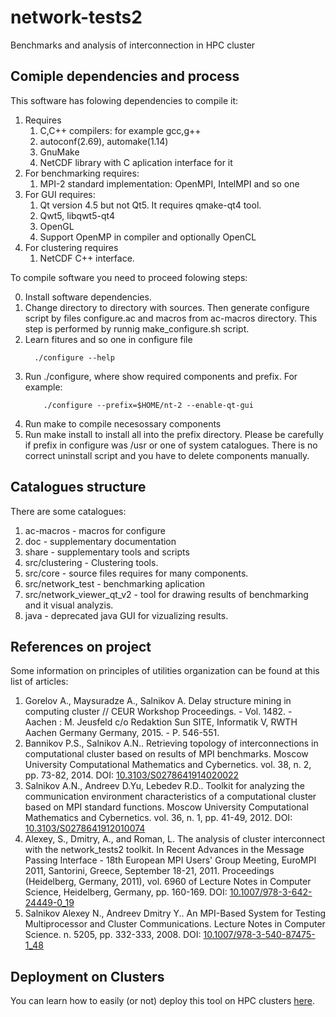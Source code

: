 network-tests2
==============

Benchmarks and analysis of interconnection in HPC cluster

Comiple dependencies and process
--------------------

This software has folowing dependencies to compile it:

1. Requires
    1. C,C++ compilers: for example gcc,g++
    2. autoconf(2.69), automake(1.14)
    3. GnuMake
    4. NetCDF library with C aplication interface for it
2. For benchmarking requires:
    1. MPI-2 standard implementation: OpenMPI, IntelMPI and so one
3. For GUI requires:
    1. Qt version 4.5 but not Qt5. It requires qmake-qt4 tool.
    2. Qwt5, libqwt5-qt4
    3. OpenGL
    4. Support OpenMP in compiler and optionally OpenCL
4. For clustering requires
    1. NetCDF C++ interface.

To compile software you need to proceed folowing steps:

0. Install software dependencies.
1. Change directory to directory with sources.
   Then generate configure script by files configure.ac and macros from
   ac-macros directory. This step is performed by runnig make_configure.sh
   script.
2. Learn fitures and so one in configure file
     ```
       ./configure --help
     ```
3. Run ./configure, where show required components and prefix. For example:
    ```
        ./configure --prefix=$HOME/nt-2 --enable-qt-gui
    ```
4. Run make to compile necesossary components
5. Run make install to install all into the prefix directory. Please be
   carefully if prefix in configure was /usr or one of system catalogues. There
   is no correct uninstall script and you have to delete components manually.


Catalogues structure
--------------------

There are some catalogues:
1. ac-macros - macros for configure
2. doc - supplementary documentation
3. share - supplementary tools and scripts
4. src/clustering - Clustering tools.
5. src/core - source files requires for many components.
6. src/network_test - benchmarking aplication
7. src/network_viewer_qt_v2 - tool for drawing results of benchmarking
   and it visual analyzis.
8. java - deprecated java GUI for vizualizing results.


References on project
------------------------

Some information on principles of utilities organization can be 
found at this list of articles:
1. Gorelov A., Maysuradze A., Salnikov A. Delay structure mining in computing cluster //
   CEUR Workshop Proceedings. - Vol. 1482. - Aachen : M. Jeusfeld c/o Redaktion Sun SITE, 
   Informatik V, RWTH Aachen Germany Germany, 2015. -  P. 546-551.
2. Bannikov P.S., Salnikov A.N.. Retrieving topology of interconnections 
   in computational cluster based on results of MPI benchmarks. Moscow University 
   Computational Mathematics and Cybernetics. vol. 38, n. 2, pp. 73-82, 2014. 
   DOI: [10.3103/S0278641914020022](http://dx.doi.org/10.3103/S0278641914020022)
3. Salnikov A.N., Andreev D.Yu, Lebedev R.D.. Toolkit for analyzing the 
   communication environment characteristics of a computational cluster 
   based on MPI standard functions. Moscow University Computational Mathematics 
   and Cybernetics. vol. 36, n. 1, pp. 41-49, 2012.
   DOI: [10.3103/S0278641912010074](http://dx.doi.org/10.3103/S0278641912010074)
4. Alexey, S., Dmitry, A., and Roman, L. The analysis of cluster interconnect 
   with the network_tests2 toolkit. In Recent Advances in the Message Passing 
   Interface - 18th European MPI Users' Group Meeting, EuroMPI 2011, Santorini,
   Greece, September 18-21, 2011. Proceedings (Heidelberg, Germany, 2011),
   vol. 6960 of Lecture Notes in Computer Science, Heidelberg, Germany, pp. 160-169.
   DOI: [10.1007/978-3-642-24449-0_19](http://dx.doi.org/10.1007/978-3-642-24449-0_19)
5. Salnikov Alexey N., Andreev Dmitry Y.. An MPI-Based System for Testing
   Multiprocessor and Cluster Communications. Lecture Notes in Computer 
   Science. n. 5205, pp. 332-333, 2008.
   DOI: [10.1007/978-3-540-87475-1_48](http://dx.doi.org/10.1007/978-3-540-87475-1_48)


Deployment on Clusters
----------------------

You can learn how to easily (or not) deploy this tool on HPC clusters
[here](doc/how_to_deploy_on_clusters.md).
